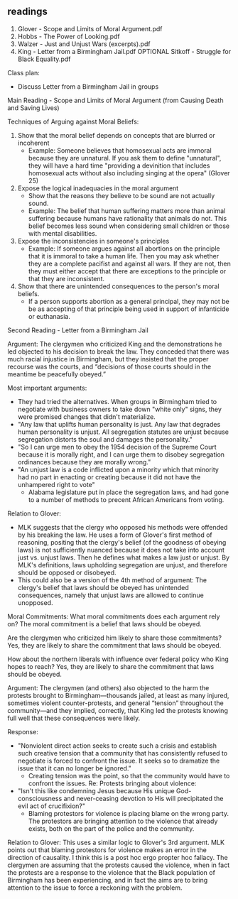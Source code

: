 ## readings 
1. Glover - Scope and Limits of Moral Argument.pdf
2. Hobbs - The Power of Looking.pdf
3. Walzer - Just and Unjust Wars (excerpts).pdf
4. King - Letter from a Birmingham Jail.pdf
OPTIONAL Sitkoff - Struggle for Black Equality.pdf 

Class plan: 
- Discuss Letter from a Birmingham Jail in groups

Main Reading - Scope and Limits of Moral Argument (from Causing Death and Saving Lives)

Techniques of Arguing against Moral Beliefs: 
1. Show that the moral belief depends on concepts that are blurred or incoherent
    - Example: Someone believes that homosexual acts are immoral because they are unnatural. If you ask them to define "unnatural", they will have a hard time "providing a devinition that includes homosexual acts without also including singing at the opera" (Glover 25)
2. Expose the logical inadequacies in the moral argument
    - Show that the reasons they believe to be sound are not actually sound.
    - Example: The belief that human suffering matters more than animal suffering because humans have rationality that animals do not. This belief becomes less sound when considering small children or those with mental disabilities.
3. Expose the inconsistencies in someone's principles
    - Example: If someone argues against all abortions on the principle that it is immoral to take a human life. Then you may ask whether they are a complete pacifist and against all wars. If they are not, then they must either accept that there are exceptions to the principle or that they are inconsistent.
4. Show that there are unintended consequences to the person's moral beliefs.
    - If a person supports abortion as a general principal, they may not be be as accepting of that principle being used in support of infanticide or euthanasia.

Second Reading - Letter from a Birmingham Jail

Argument: The clergymen who criticized King and the demonstrations he led objected to his decision to break the law. They conceded that there was much racial injustice in Birmingham, but they insisted that the proper recourse was the courts, and “decisions of those courts should in the meantime be peacefully obeyed.”

Most important arguments:
- They had tried the alternatives. When groups in Birmingham tried to negotiate with business owners to take down "white only" signs, they were promised changes that didn't materialize.
- "Any law that uplifts human personality is just. Any law that degrades human personality is unjust. All segregation statutes are unjust because segregation distorts the soul and damages the personality."
- "So I can urge men to obey the 1954 decision of the Supreme Court because it is morally right, and I can urge them to disobey segregation ordinances because they are morally wrong."
- "An unjust law is a code inflicted upon a minority which that minority had no part in enacting or creating because it did not have the unhampered right to vote"
    - Alabama legislature put in place the segregation laws, and had gone to a number of methods to precent African Americans from voting.

Relation to Glover:
- MLK suggests that the clergy who opposed his methods were offended by his breaking the law. He uses a form of Glover's first method of reasoning, positing that the clergy's belief (of the goodness of obeying laws) is not sufficiently nuanced because it does not take into account just vs. unjust laws. Then he defines what makes a law just or unjust. By MLK's definitions, laws upholding segregation are unjust, and therefore should be opposed or disobeyed.
- This could also be a version of the 4th method of argument: The clergy's belief that laws should be obeyed has unintended consequences, namely that unjust laws are allowed to continue unopposed.

Moral Commitments:
What moral commitments does each argument rely on?
The moral commitment is a belief that laws should be obeyed.

Are the clergymen who criticized him likely to share those commitments?
Yes, they are likely to share the commitment that laws should be obeyed.

How about the northern liberals with influence over federal policy who King hopes to reach?
Yes, they are likely to share the commitment that laws should be obeyed.

Argument: The clergymen (and others) also objected to the harm the protests brought to Birmingham—thousands jailed, at least as many injured, sometimes violent counter-protests, and general “tension” throughout the community—and they implied, correctly, that King led the protests knowing full well that these consequences were likely.

Response:
- "Nonviolent direct action seeks to create such a crisis and establish such creative tension that a community that has consistently refused to negotiate is forced to confront the issue. It seeks so to dramatize the issue that it can no longer be ignored."
    - Creating tension was the point, so that the community would have to confront the issues.
Re: Protests bringing about violence:
- "Isn't this like condemning Jesus because His unique God-consciousness and never-ceasing devotion to His will precipitated the evil act of crucifixion?"
    - Blaming protestors for violence is placing blame on the wrong party. The protestors are bringing attention to the violence that already exists, both on the part of the police and the community.

Relation to Glover:
This uses a similar logic to Glover's 3rd argument. MLK points out that blaming protestors for violence makes an error in the direction of causality. I think this is a post hoc ergo propter hoc fallacy. The clergymen are assuming that the protests caused the violence, when in fact the protests are a response to the violence that the Black population of Birmingham has been experiencing, and in fact the aims are to bring attention to the issue to force a reckoning with the problem.









